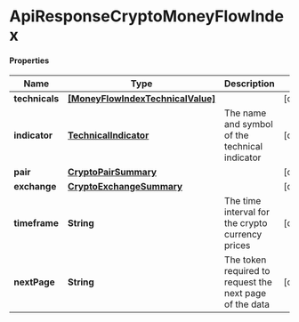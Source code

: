 # ApiResponseCryptoMoneyFlowIndex

#### Properties
Name | Type | Description | Notes
------------ | ------------- | ------------- | -------------
**technicals** | [**[MoneyFlowIndexTechnicalValue]**](MoneyFlowIndexTechnicalValue.md) |  | [optional] 
**indicator** | [**TechnicalIndicator**](TechnicalIndicator.md) | The name and symbol of the technical indicator | [optional] 
**pair** | [**CryptoPairSummary**](CryptoPairSummary.md) |  | [optional] 
**exchange** | [**CryptoExchangeSummary**](CryptoExchangeSummary.md) |  | [optional] 
**timeframe** | **String** | The time interval for the crypto currency prices | [optional] 
**nextPage** | **String** | The token required to request the next page of the data | [optional] 



